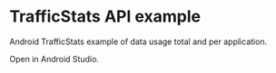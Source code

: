 TrafficStats API example
========================

Android TrafficStats example of data usage total and per application.

Open in Android Studio.
